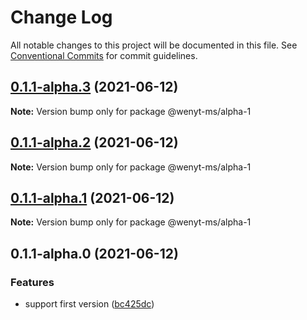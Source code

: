 # Change Log

All notable changes to this project will be documented in this file.
See [Conventional Commits](https://conventionalcommits.org) for commit guidelines.

## [0.1.1-alpha.3](https://github.com/wenytang-ms-123/TestAction/compare/@wenyt-ms/alpha-1@0.1.1-alpha.2...@wenyt-ms/alpha-1@0.1.1-alpha.3) (2021-06-12)

**Note:** Version bump only for package @wenyt-ms/alpha-1





## [0.1.1-alpha.2](https://github.com/wenytang-ms-123/TestAction/compare/@wenyt-ms/alpha-1@0.1.1-alpha.1...@wenyt-ms/alpha-1@0.1.1-alpha.2) (2021-06-12)

**Note:** Version bump only for package @wenyt-ms/alpha-1





## [0.1.1-alpha.1](https://github.com/wenytang-ms-123/TestAction/compare/@wenyt-ms/alpha-1@0.1.1-alpha.0...@wenyt-ms/alpha-1@0.1.1-alpha.1) (2021-06-12)

**Note:** Version bump only for package @wenyt-ms/alpha-1





## 0.1.1-alpha.0 (2021-06-12)


### Features

* support first version ([bc425dc](https://github.com/wenytang-ms-123/TestAction/commit/bc425dc45e9241156b1e2af5dcae65cd2df2b57c))
